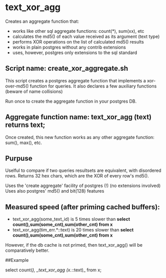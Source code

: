 # text_xor_agg

Creates an aggregate function that:

- works like other sql aggregate functions: count(\*), sum(xx), etc
- calculates the md5() of each value received as its argument (text type)
- performs XOR operations on the list of calculated md5() results
- works in plain postgres without any contrib extensions
- uses, however, postgres only extensions to the sql standard

## Script name: create_xor_aggregate.sh

This script creates a postgres aggregate function
that implements a xor-over-md5() function for queries.
It also declares a few auxiliary functions (beware of name collisions)

Run once to create the aggregate function in your postgres DB.

## Aggregate function name:  text_xor_agg (text) returns text;

Once created, this new function works as any other aggregate function: sum(), max(), etc.

## Purpuse
Uselful to compare if two queries resultsets are equivalent, with disordered rows.
Returns 32 hex chars, which are the XOR of every row's md5().

Uses the 'create aggregate' facility of postgres (!) (no extensions involved)
Uses also postgres' md5() and bit(128) features

## Measured speed (after priming cached buffers):
  -   text_xor_agg(some_text_id)    is  5 times slower than **select count(),sum(some_cnt),sum(other_cnt) from x**
  -   text_xor_agg(tim_err.*::text) is 20 times slower than **select count(),sum(some_cnt),sum(other_cnt) from x**

However, if the db cache is not primed, then text_xor_agg() will be comparatively better.

##Example
 
select count(*), _text_xor_agg (x.*::text)_  from x;

